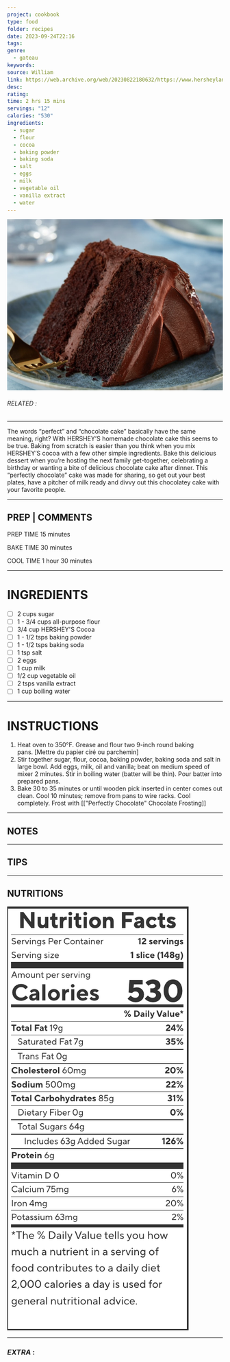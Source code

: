 ```yaml
---
project: cookbook
type: food
folder: recipes
date: 2023-09-24T22:16
tags: 
genre:
  - gateau
keywords: 
source: William
link: https://web.archive.org/web/20230822180632/https://www.hersheyland.com/recipes/hersheys-perfectly-chocolate-chocolate-cake.html
desc: 
rating: 
time: 2 hrs 15 mins
servings: "12"
calories: "530"
ingredients:
  - sugar
  - flour
  - cocoa
  - baking powder
  - baking soda
  - salt
  - eggs
  - milk
  - vegetable oil
  - vanilla extract
  - water
---
```


![IMAGE](image_320.png)

###### *RELATED* : 
---
The words “perfect” and “chocolate cake” basically have the same meaning, right? With HERSHEY’S homemade chocolate cake this seems to be true. Baking from scratch is easier than you think when you mix HERSHEY’S cocoa with a few other simple ingredients. Bake this delicious dessert when you’re hosting the next family get-together, celebrating a birthday or wanting a bite of delicious chocolate cake after dinner. This “perfectly chocolate” cake was made for sharing, so get out your best plates, have a pitcher of milk ready and divvy out this chocolatey cake with your favorite people.

---
## PREP | COMMENTS

PREP TIME
15 minutes

BAKE TIME
30 minutes

COOL TIME
1 hour 30 minutes

---
# INGREDIENTS

- [ ] 2 cups sugar
- [ ] 1 - 3/4 cups all-purpose flour
- [ ] 3/4 cup HERSHEY'S Cocoa
- [ ] 1 - 1/2 tsps baking powder
- [ ] 1 - 1/2 tsps baking soda
- [ ] 1 tsp salt
- [ ] 2 eggs
- [ ] 1 cup milk
- [ ] 1/2 cup vegetable oil
- [ ] 2 tsps vanilla extract
- [ ] 1 cup boiling water

---
# INSTRUCTIONS

1. Heat oven to 350°F. Grease and flour two 9-inch round baking pans. [Mettre du papier ciré ou parchemin]
2. Stir together sugar, flour, cocoa, baking powder, baking soda and salt in large bowl. Add eggs, milk, oil and vanilla; beat on medium speed of mixer 2 minutes. Stir in boiling water (batter will be thin). Pour batter into prepared pans.
3. Bake 30 to 35 minutes or until wooden pick inserted in center comes out clean. Cool 10 minutes; remove from pans to wire racks. Cool completely. Frost with [["Perfectly Chocolate" Chocolate Frosting]]

---
## NOTES



---
## TIPS



---
## NUTRITIONS

![IMAGE](image_323.png)


---
### *EXTRA* :



